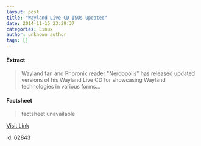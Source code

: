 ```yaml
---
layout: post
title: "Wayland Live CD ISOs Updated"
date: 2014-11-15 23:29:37
categories: Linux
author: unknown author
tags: []
---
```



#### Extract
>Wayland fan and Phoronix reader "Nerdopolis" has released updated versions of his Wayland Live CD for showcasing Wayland technologies in various forms...

#### Factsheet
>factsheet unavailable

[Visit Link](http://www.phoronix.com/vr.php?view=MTg0MDg)

id:   62843
